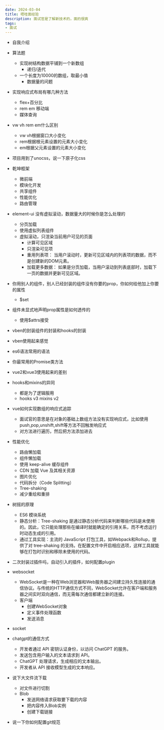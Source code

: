 ```yaml
---
date: 2024-03-04
title: 嗯哇面经验
description: 面试官是了解新技术的，面的很爽
tags:  
- 面试
---
```


- 自我介绍  

- 算法题
  - 实现树结构数据平铺到一个新数组
    - 递归/迭代
  - 一个长度为10000的数组，取最小值
    - 数据量的问题
  
- 实现响应式布局有哪几种方法
  - flex+百分比
  - rem em 移动端
  - 媒体查询

- vw vh rem em什么区别
  - vw vh根据窗口大小变化
  - rem根据根元素设置的元素大小变化
  - em根据父元素设置的元素大小变化

- 项目用到了unocss，说一下原子化css

- 乾坤框架
  - 微前端
  - 模块化开发
  - 共享组件
  - 性能优化
  - 路由管理

- element-ui 没有虚拟滚动，数据量大的时候你是怎么处理的
  - 分页加载
  - 使用虚拟列表组件
  - 虚拟滚动，只渲染当前用户可见的页面
    - 计算可见区域
    - 只渲染可见项
    - 重用列表项： 当用户滚动时，更新可见区域内的列表项的数据，而不是创建新的DOM元素。
    - 加载更多数据： 如果是分页加载，当用户滚动到列表底部时，加载下一页的数据并更新可见区域。

- 你用别人的组件，别人已经封装的组件没有你要的prop，你如何给他加上你要的属性
  - $set

- 组件未显式地声明prop属性是如何透传的
  - 使用$attrs接受

- vben的封装组件的封装和hooks的封装

- vben使用起来感觉

- es6语法常用的语法

- 你最常用的Promise类方法

- vue2和vue3使用起来的差别

- hooks和mixins的异同
  - 都是为了逻辑服用
  - hooks v3 mixins v2

- vue如何实现数组的响应式追踪
  - 面试官的意思是在对象的基础上数组方法没有实现响应式，比如使用push,pop,unshift,shift等方法不回触发响应式
  - 对方法进行遍历，然后把方法添加进去

- 性能优化
  - 路由懒加载
  - 组件懒加载
  - 使用 keep-alive 缓存组件
  - CDN 加载 Vue 及其相关资源
  - 图片优化
  - 代码拆分（Code Splitting）
  - Tree-shaking
  - 减少重绘和重排

- 树摇的原理
  - ES6 模块系统
  - 静态分析：Tree-shaking 是通过静态分析代码来判断哪些代码是未使用的。因此，它只能处理那些在编译时就能确定的引用关系，而不考虑运行时动态生成的引用。
  - 通过工具实现：主流的 JavaScript 打包工具，如Webpack和Rollup，提供了对 tree-shaking 的支持。在配置文件中开启相应选项，这样工具就能够在打包时识别和移除未使用的代码。

- 二次封装过插件吗，自动引入的插件，如何配置plugin

- websocket
  - WebSocket是一种在Web浏览器和Web服务器之间建立持久性连接的通信协议。与传统的HTTP通信方式不同，WebSocket允许在客户端和服务器之间实时双向通信，而无需每次通信都建立新的连接。
  - 客户端
    - 创建WebSocket对象
    - 定义事件处理函数
    - 发送消息

- socket

- chatgpt的通信方式
  - 开发者通过 API 密钥认证身份，以访问 ChatGPT 的服务。
  - 发送包含用户输入的文本请求到 API。
  - ChatGPT 处理请求，生成相应的文本输出。
  - 开发者从 API 接收模型生成的文本响应。

- 说下大文件流下载
  - 对文件进行切割
  - Blob
    - 发送网络请求获取要下载的内容
    - 把内容传入Blob实例
    - 创建下载链接

- 说一下你如何配置git规范
